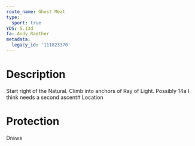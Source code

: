```yaml
---
route_name: Ghost Meat
type:
  sport: true
YDS: 5.13d
fa: Andy Raether
metadata:
  legacy_id: '111823370'
---
```

# Description
Start right of the Natural. Climb into anchors of Ray of Light. Possibly 14a I think needs a second ascent# Location
# Protection
Draws